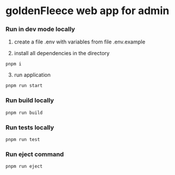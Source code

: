 # goldenFleece web app for admin

### Run in dev mode locally
1. create a file .env with variables from file .env.example

2. install all dependencies in the directory 

```pnpm i```

3. run application

```pnpm run start```

### Run build locally

```pnpm run build```

### Run tests locally

```pnpm run test```

### Run eject command

```pnpm run eject```